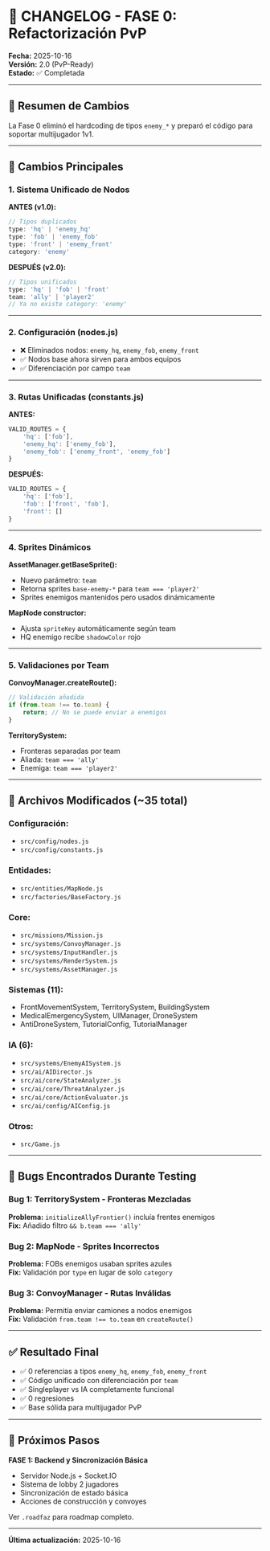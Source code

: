 # 📝 CHANGELOG - FASE 0: Refactorización PvP

**Fecha:** 2025-10-16  
**Versión:** 2.0 (PvP-Ready)  
**Estado:** ✅ Completada

---

## 🎯 Resumen de Cambios

La Fase 0 eliminó el hardcoding de tipos `enemy_*` y preparó el código para soportar multijugador 1v1.

---

## 🔄 Cambios Principales

### **1. Sistema Unificado de Nodos**

**ANTES (v1.0):**
```javascript
// Tipos duplicados
type: 'hq' | 'enemy_hq'
type: 'fob' | 'enemy_fob'  
type: 'front' | 'enemy_front'
category: 'enemy'
```

**DESPUÉS (v2.0):**
```javascript
// Tipos unificados
type: 'hq' | 'fob' | 'front'
team: 'ally' | 'player2'
// Ya no existe category: 'enemy'
```

---

### **2. Configuración (nodes.js)**

- ❌ Eliminados nodos: `enemy_hq`, `enemy_fob`, `enemy_front`
- ✅ Nodos base ahora sirven para ambos equipos
- ✅ Diferenciación por campo `team`

---

### **3. Rutas Unificadas (constants.js)**

**ANTES:**
```javascript
VALID_ROUTES = {
    'hq': ['fob'],
    'enemy_hq': ['enemy_fob'],
    'enemy_fob': ['enemy_front', 'enemy_fob']
}
```

**DESPUÉS:**
```javascript
VALID_ROUTES = {
    'hq': ['fob'],
    'fob': ['front', 'fob'],
    'front': []
}
```

---

### **4. Sprites Dinámicos**

**AssetManager.getBaseSprite():**
- Nuevo parámetro: `team`
- Retorna sprites `base-enemy-*` para `team === 'player2'`
- Sprites enemigos mantenidos pero usados dinámicamente

**MapNode constructor:**
- Ajusta `spriteKey` automáticamente según team
- HQ enemigo recibe `shadowColor` rojo

---

### **5. Validaciones por Team**

**ConvoyManager.createRoute():**
```javascript
// Validación añadida
if (from.team !== to.team) {
    return; // No se puede enviar a enemigos
}
```

**TerritorySystem:**
- Fronteras separadas por team
- Aliada: `team === 'ally'`
- Enemiga: `team === 'player2'`

---

## 📂 Archivos Modificados (~35 total)

### **Configuración:**
- `src/config/nodes.js`
- `src/config/constants.js`

### **Entidades:**
- `src/entities/MapNode.js`
- `src/factories/BaseFactory.js`

### **Core:**
- `src/missions/Mission.js`
- `src/systems/ConvoyManager.js`
- `src/systems/InputHandler.js`
- `src/systems/RenderSystem.js`
- `src/systems/AssetManager.js`

### **Sistemas (11):**
- FrontMovementSystem, TerritorySystem, BuildingSystem
- MedicalEmergencySystem, UIManager, DroneSystem
- AntiDroneSystem, TutorialConfig, TutorialManager

### **IA (6):**
- `src/systems/EnemyAISystem.js`
- `src/ai/AIDirector.js`
- `src/ai/core/StateAnalyzer.js`
- `src/ai/core/ThreatAnalyzer.js`
- `src/ai/core/ActionEvaluator.js`
- `src/ai/config/AIConfig.js`

### **Otros:**
- `src/Game.js`

---

## 🐛 Bugs Encontrados Durante Testing

### **Bug 1: TerritorySystem - Fronteras Mezcladas**
**Problema:** `initializeAllyFrontier()` incluía frentes enemigos  
**Fix:** Añadido filtro `&& b.team === 'ally'`

### **Bug 2: MapNode - Sprites Incorrectos**
**Problema:** FOBs enemigos usaban sprites azules  
**Fix:** Validación por `type` en lugar de solo `category`

### **Bug 3: ConvoyManager - Rutas Inválidas**
**Problema:** Permitía enviar camiones a nodos enemigos  
**Fix:** Validación `from.team !== to.team` en `createRoute()`

---

## ✅ Resultado Final

- ✅ 0 referencias a tipos `enemy_hq`, `enemy_fob`, `enemy_front`
- ✅ Código unificado con diferenciación por `team`
- ✅ Singleplayer vs IA completamente funcional
- ✅ 0 regresiones
- ✅ Base sólida para multijugador PvP

---

## 🚀 Próximos Pasos

**FASE 1: Backend y Sincronización Básica**
- Servidor Node.js + Socket.IO
- Sistema de lobby 2 jugadores
- Sincronización de estado básica
- Acciones de construcción y convoyes

Ver `.roadfaz` para roadmap completo.

---

**Última actualización:** 2025-10-16

